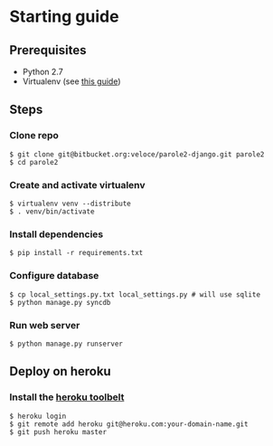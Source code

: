 Starting guide
=================

## Prerequisites

* Python 2.7
* Virtualenv (see [this guide](http://docs.python-guide.org/en/latest/starting/install/linux/))

## Steps

### Clone repo

    $ git clone git@bitbucket.org:veloce/parole2-django.git parole2
    $ cd parole2

### Create and activate virtualenv

    $ virtualenv venv --distribute
    $ . venv/bin/activate

### Install dependencies

    $ pip install -r requirements.txt

### Configure database

    $ cp local_settings.py.txt local_settings.py # will use sqlite
    $ python manage.py syncdb

### Run web server

    $ python manage.py runserver

## Deploy on heroku

### Install the [heroku toolbelt](https://toolbelt.herokuapp.com/osx)

    $ heroku login
    $ git remote add heroku git@heroku.com:your-domain-name.git
    $ git push heroku master

